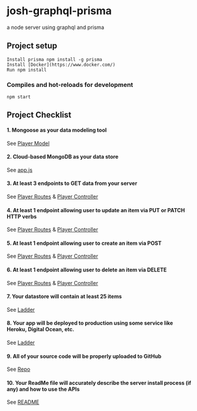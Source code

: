 
# josh-graphql-prisma
a node server using graphql and prisma

## Project setup
```
Install prisma npm install -g prisma
Install [Docker](https://www.docker.com/)
Run npm install
```

### Compiles and hot-reloads for development
```
npm start
```

## Project Checklist
#### 1. Mongoose as your data modeling tool
See [Player Model](https://github.com/jneb28/josh-node-crud/blob/master/models/player.js)
#### 2. Cloud-based MongoDB as your data store
See [app.js](https://github.com/jneb28/josh-node-crud/blob/master/app.js)
#### 3. At least 3 endpoints to GET data from your server
See [Player Routes](https://github.com/jneb28/josh-node-crud/blob/master/routes/player.js) & [Player Controller](https://github.com/jneb28/josh-node-crud/blob/master/controllers/player.js)
#### 4. At least 1 endpoint allowing user to update an item via PUT or PATCH HTTP verbs
See [Player Routes](https://github.com/jneb28/josh-node-crud/blob/master/routes/player.js) & [Player Controller](https://github.com/jneb28/josh-node-crud/blob/master/controllers/player.js)
#### 5. At least 1 endpoint allowing user to create an item via POST
See [Player Routes](https://github.com/jneb28/josh-node-crud/blob/master/routes/player.js) & [Player Controller](https://github.com/jneb28/josh-node-crud/blob/master/controllers/player.js)
#### 6. At least 1 endpoint allowing user to delete an item via DELETE
See [Player Routes](https://github.com/jneb28/josh-node-crud/blob/master/routes/player.js) & [Player Controller](https://github.com/jneb28/josh-node-crud/blob/master/controllers/player.js)
#### 7. Your datastore will contain at least 25 items
See [Ladder](https://protected-caverns-48661.herokuapp.com/)
#### 8. Your app will be deployed to production using some service like Heroku, Digital Ocean, etc.
See [Ladder](https://protected-caverns-48661.herokuapp.com/)
#### 9. All of your source code will be properly uploaded to GitHub
See [Repo](https://github.com/jneb28/josh-node-crud)
#### 10. Your ReadMe file will accurately describe the server install process (if any) and how to use the APIs
See [README](https://github.com/jneb28/josh-node-crud/blob/master/README.md)